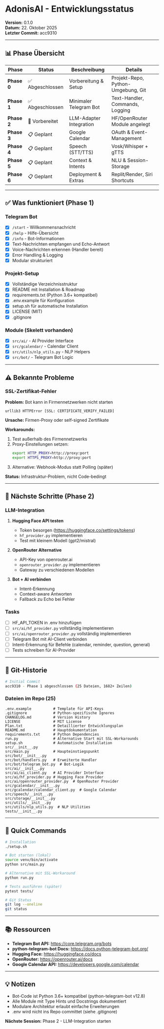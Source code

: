 # AdonisAI - Entwicklungsstatus

**Version:** 0.1.0  
**Datum:** 22. Oktober 2025  
**Letzter Commit:** acc9310

---

## 📊 Phase Übersicht

| Phase | Status | Beschreibung | Details |
|-------|--------|--------------|---------|
| **Phase 0** | ✅ Abgeschlossen | Vorbereitung & Setup | Projekt-Repo, Python-Umgebung, Git |
| **Phase 1** | ✅ Abgeschlossen | Minimaler Telegram Bot | Text-Handler, Commands, Logging |
| **Phase 2** | 🔄 Vorbereitet | LLM-Adapter Integration | HF/OpenRouter Module angelegt |
| **Phase 3** | 📋 Geplant | Google Calendar | OAuth & Event-Management |
| **Phase 4** | 📋 Geplant | Speech (STT/TTS) | Vosk/Whisper + gTTS |
| **Phase 5** | 📋 Geplant | Context & Intents | NLU & Session-Storage |
| **Phase 6** | 📋 Geplant | Deployment & Extras | Replit/Render, Siri Shortcuts |

---

## ✅ Was funktioniert (Phase 1)

### Telegram Bot
- [x] `/start` - Willkommensnachricht
- [x] `/help` - Hilfe-Übersicht  
- [x] `/info` - Bot-Informationen
- [x] Text-Nachrichten empfangen und Echo-Antwort
- [x] Voice-Nachrichten erkennen (Handler bereit)
- [x] Error Handling & Logging
- [x] Modular strukturiert

### Projekt-Setup
- [x] Vollständige Verzeichnisstruktur
- [x] README mit Installation & Roadmap
- [x] requirements.txt (Python 3.6+ kompatibel)
- [x] .env.example für Konfiguration
- [x] setup.sh für automatische Installation
- [x] LICENSE (MIT)
- [x] .gitignore

### Module (Skelett vorhanden)
- [x] `src/ai/` - AI Provider Interface
- [x] `src/gcalendar/` - Calendar Client
- [x] `src/utils/nlp_utils.py` - NLP Helpers
- [x] `src/bot/` - Telegram Bot Logic

---

## ⚠️ Bekannte Probleme

### SSL-Zertifikat-Fehler
**Problem:** Bot kann in Firmennetzwerken nicht starten
```
urllib3 HTTPError [SSL: CERTIFICATE_VERIFY_FAILED]
```

**Ursache:** Firmen-Proxy oder self-signed Zertifikate

**Workarounds:**
1. Test außerhalb des Firmennetzwerks
2. Proxy-Einstellungen setzen:
   ```bash
   export HTTP_PROXY=http://proxy:port
   export HTTPS_PROXY=http://proxy:port
   ```
3. Alternative: Webhook-Modus statt Polling (später)

**Status:** Infrastruktur-Problem, nicht Code-bedingt

---

## 🎯 Nächste Schritte (Phase 2)

### LLM-Integration
1. **Hugging Face API testen**
   - Token besorgen (https://huggingface.co/settings/tokens)
   - `hf_provider.py` implementieren
   - Test mit kleinem Modell (gpt2/mistral)

2. **OpenRouter Alternative**
   - API-Key von openrouter.ai
   - `openrouter_provider.py` implementieren
   - Gateway zu verschiedenen Modellen

3. **Bot + AI verbinden**
   - Intent-Erkennung
   - Context-aware Antworten
   - Fallback zu Echo bei Fehler

### Tasks
- [ ] HF_API_TOKEN in .env hinzufügen
- [ ] `src/ai/hf_provider.py` vollständig implementieren
- [ ] `src/ai/openrouter_provider.py` vollständig implementieren
- [ ] Telegram Bot mit AI-Client verbinden
- [ ] Intent-Erkennung für Befehle (calendar, reminder, question, general)
- [ ] Tests schreiben für AI-Provider

---

## 📝 Git-Historie

```bash
# Initial Commit
acc9310 - Phase 1 abgeschlossen (25 Dateien, 1682+ Zeilen)
```

### Dateien im Repo (25)
```
.env.example          # Template für API-Keys
.gitignore            # Python-spezifische Ignores
CHANGELOG.md          # Version History
LICENSE               # MIT License
Plan.txt              # Detaillierter Entwicklungsplan
README.md             # Hauptdokumentation
requirements.txt      # Python Dependencies
run.py                # Alternative Start mit SSL-Workarounds
setup.sh              # Automatische Installation
src/__init__.py
src/main.py           # Haupteinstiegspunkt
src/bot/__init__.py
src/bot/handlers.py   # Erweiterte Handler
src/bot/telegram_bot.py  # Bot-Logik
src/ai/__init__.py
src/ai/ai_client.py   # AI Provider Interface
src/ai/hf_provider.py # Hugging Face Provider
src/ai/openrouter_provider.py  # OpenRouter Provider
src/gcalendar/__init__.py
src/gcalendar/calendar_client.py  # Google Calendar
src/speech/__init__.py
src/storage/__init__.py
src/utils/__init__.py
src/utils/nlp_utils.py  # NLP Utilities
tests/__init__.py
```

---

## 🚀 Quick Commands

```bash
# Installation
./setup.sh

# Bot starten (lokal)
source venv/bin/activate
python src/main.py

# Alternative mit SSL-Workaround
python run.py

# Tests ausführen (später)
pytest tests/

# Git Status
git log --oneline
git status
```

---

## 📚 Ressourcen

- **Telegram Bot API:** https://core.telegram.org/bots
- **python-telegram-bot Docs:** https://docs.python-telegram-bot.org/
- **Hugging Face:** https://huggingface.co/docs
- **OpenRouter:** https://openrouter.ai/docs
- **Google Calendar API:** https://developers.google.com/calendar

---

## 💡 Notizen

- Bot-Code ist Python 3.6+ kompatibel (python-telegram-bot v12.8)
- Alle Module mit Type Hints und Docstrings dokumentiert
- Modulare Architektur erlaubt einfache Erweiterungen
- .env wird nicht ins Repo committet (siehe .gitignore)

**Nächste Session:** Phase 2 - LLM-Integration starten
